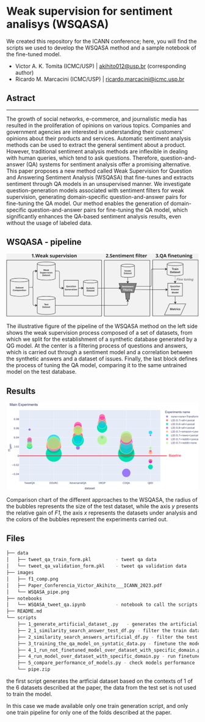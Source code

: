 # Weak supervision for sentiment analisys (WSQASA)

We created this repository for the ICANN conference; here, you will find the scripts we used to develop the WSQASA method and a sample notebook of the fine-tuned model.

- Victor A. K. Tomita (ICMC/USP) | akihito012@usp.br (corresponding author)
- Ricardo M. Marcacini (ICMC/USP) | ricardo.marcacini@icmc.usp.br

## Astract
---

The growth of social networks, e-commerce, and journalistic media has resulted in the proliferation of opinions on various topics. Companies and government agencies are interested in understanding their customers' opinions about their products and services. Automatic sentiment analysis methods can be used to extract the general sentiment about a product. However, traditional sentiment analysis methods are inflexible in dealing with human queries, which tend to ask questions. Therefore, question-and-answer (QA) systems for sentiment analysis offer a promising alternative. This paper proposes a new method called Weak Supervision for Question and Answering Sentiment Analysis (WSQASA) that fine-tunes and extracts sentiment through QA models in an unsupervised manner. We investigate question-generation models associated with sentiment filters for weak supervision, generating domain-specific question-and-answer pairs for fine-tuning the QA model. Our method enables the generation of domain-specific question-and-answer pairs for fine-tuning the QA model, which significantly enhances the QA-based sentiment analysis results, even without the usage of labeled data.

## WSQASA - pipeline
![Proposal](/images/WSQASA_pipe.png)

<p>The illustrative figure of the pipeline of the WSQASA method on the left side shows the weak supervision process composed of a set of datasets, from which we split for the establishment of a synthetic database generated by a QG model. At the center is a filtering process of questions and answers, which is carried out through a sentiment model and a correlation between the synthetic answers and a dataset of issues. Finally, the last block defines the process of tuning the QA model, comparing it to the same untrained model on the test database.</p>

## Results
![Proposal](/images/f1_comp.png)

<p>Comparison chart of the different approaches to the WSQASA, the radius of the bubbles represents the size of the test dataset, while the axis <i>y</i> presents the relative gain of <i>F1</i>, the axis <i>x</i> represents the datasets under analysis and the colors of the bubbles represent the experiments carried out.</p>

## Files 

```bash
├── data
│   ├── tweet_qa_train_form.pkl         - tweet qa data
│   └── tweet_qa_validation_form.pkl    - tweet qa validation data
├── images
│   ├── f1_comp.png                             
│   ├── Paper_Conferencia_Victor_Akihito___ICANN_2023.pdf
│   └── WSQASA_pipe.png
├── notebooks
│   └── WSQASA_tweet_qa.ipynb           - notebook to call the scripts ( from 2* to 5)
├── README.md
└── scripts
    ├── 1_generate_artificial_dataset_.py   - generates the artificial dataset
    ├── 2_1_similarity_search_answer_test_df.py - filter the train data
    ├── 2_similarity_search_answers_artificial_df.py - filter the test data
    ├── 3_training_the_qa_model_on_syntatic_data.py - finetune the model
    ├── 4_1_run_not_finetuned_model_over_dataset_with_specific_domain.py - run not finetuned over validation data
    ├── 4_run_model_over_dataset_with_specific_domain.py - run finetuned over validation data
    ├── 5_compare_performance_of_models.py - check models performance 
    └── pipe.zip
```

the first script generates the artficial dataset based on the contexts of 1 of the 6 datasets described at the paper, the data from the test set is not used to train the model.

In this case we made available only one train generation script, and only one train pipeline for only one of the folds described at the paper.